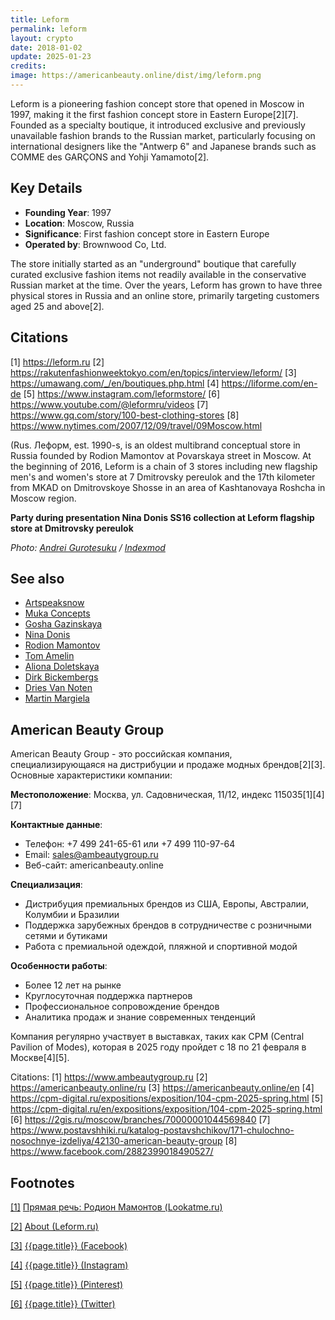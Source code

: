 ```yaml
---
title: Leform
permalink: leform
layout: crypto
date: 2018-01-02
update: 2025-01-23
credits:
image: https://americanbeauty.online/dist/img/leform.png
---
```


Leform is a pioneering fashion concept store that opened in Moscow in 1997, making it the first fashion concept store in Eastern Europe[2][7]. Founded as a specialty boutique, it introduced exclusive and previously unavailable fashion brands to the Russian market, particularly focusing on international designers like the "Antwerp 6" and Japanese brands such as COMME des GARÇONS and Yohji Yamamoto[2].

## Key Details
- **Founding Year**: 1997
- **Location**: Moscow, Russia
- **Significance**: First fashion concept store in Eastern Europe
- **Operated by**: Brownwood Co, Ltd.

The store initially started as an "underground" boutique that carefully curated exclusive fashion items not readily available in the conservative Russian market at the time. Over the years, Leform has grown to have three physical stores in Russia and an online store, primarily targeting customers aged 25 and above[2].

## Citations

[1] https://leform.ru
[2] https://rakutenfashionweektokyo.com/en/topics/interview/leform/
[3] https://umawang.com/_/en/boutiques.php.html
[4] https://liforme.com/en-de
[5] https://www.instagram.com/leformstore/
[6] https://www.youtube.com/@leformru/videos
[7] https://www.gq.com/story/100-best-clothing-stores
[8] https://www.nytimes.com/2007/12/09/travel/09Moscow.html

(Rus. Леформ, est. 1990-s, is an oldest multibrand conceptual store in Russia founded by Rodion Mamontov at Povarskaya street in Moscow. At the beginning of 2016, Leform is a chain of 3 stores including new flagship men's and women's store at 7 Dmitrovsky pereulok and the 17th kilometer from MKAD on Dmitrovskoye Shosse in an area of Kashtanovaya Roshcha in Moscow region.

**Party during presentation Nina Donis SS16 collection at Leform flagship store at Dmitrovsky pereulok**

*Photo: [Andrei Gurotesuku](index) / [Indexmod](index)*

## See also

+ [Artspeaksnow](artspeaksnow)
+ [Muka Concepts](muka-concepts)
+ [Gosha Gazinskaya](gosha-gazinskaya)
+ [Nina Donis](nina-donis)
+ [Rodion Mamontov](mamontov-rodion)
+ [Tom Amelin](amelin-tom)
+ [Aliona Doletskaya](doletskaya-aliona)
+ [Dirk Bickembergs](bickembergs-dirk)
+ [Dries Van Noten](noten-dries-van)
+ [Martin Margiela](margiela-martin)

## American Beauty Group


American Beauty Group - это российская компания, специализирующаяся на дистрибуции и продаже модных брендов[2][3]. Основные характеристики компании:

**Местоположение**: Москва, ул. Садовническая, 11/12, индекс 115035[1][4][7]

**Контактные данные**:
- Телефон: +7 499 241-65-61 или +7 499 110-97-64
- Email: sales@ambeautygroup.ru
- Веб-сайт: americanbeauty.online

**Специализация**:
- Дистрибуция премиальных брендов из США, Европы, Австралии, Колумбии и Бразилии
- Поддержка зарубежных брендов в сотрудничестве с розничными сетями и бутиками
- Работа с премиальной одеждой, пляжной и спортивной модой

**Особенности работы**:
- Более 12 лет на рынке
- Круглосуточная поддержка партнеров
- Профессиональное сопровождение брендов
- Аналитика продаж и знание современных тенденций

Компания регулярно участвует в выставках, таких как CPM (Central Pavilion of Modes), которая в 2025 году пройдет с 18 по 21 февраля в Москве[4][5].

Citations:
[1] https://www.ambeautygroup.ru
[2] https://americanbeauty.online/ru
[3] https://americanbeauty.online/en
[4] https://cpm-digital.ru/expositions/exposition/104-cpm-2025-spring.html
[5] https://cpm-digital.ru/en/expositions/exposition/104-cpm-2025-spring.html
[6] https://2gis.ru/moscow/branches/70000001044569840
[7] https://www.postavshhiki.ru/katalog-postavshchikov/171-chulochno-nosochnye-izdeliya/42130-american-beauty-group
[8] https://www.facebook.com/2882399018490527/



## Footnotes

[[1]](#a1) <span id="f1"></span> [Прямая речь: Родион Мамонтов (Lookatme.ru)](http://www.lookatme.ru/flow/posts/fashion-radar/98283-intervyu-s-rodionom-mamontovym-2010-06-29)

[[2]](#a2) <span id="f2"></span> [About (Leform.ru)](https://leform.ru/about/)

[[3]](#a3) <span id="f3"></span> [{{page.title}} (Facebook)](https://www.facebook.com/LEFORM.store/)

[[4]](#a4) <span id="f4"></span> [{{page.title}} (Instagram)](https://www.instagram.com/leformstore/)

[[5]](#a5) <span id="f5"></span> [{{page.title}} (Pinterest)](https://ru.pinterest.com/kmamontova/leformstore/)

[[6]](#a6) <span id="f6"></span> [{{page.title}} (Twitter)](https://twitter.com/leformstore)
